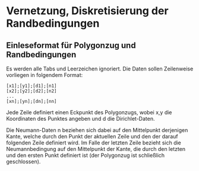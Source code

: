 Vernetzung, Diskretisierung der Randbedingungen
===============================================

Einleseformat für Polygonzug und Randbedingungen
------------------------------------------------

Es werden alle Tabs und Leerzeichen ignoriert.
Die Daten sollen Zeilenweise vorliegen in folgendem Format:

    [x1];[y1];[d1];[n1]
	[x2];[y2];[d2];[n2]
	...
	[xn];[yn];[dn];[nn]

Jede Zeile definiert einen Eckpunkt des Polygonzugs, wobei x,y die Koordinaten des Punktes angeben und d die Dirichlet-Daten.

Die Neumann-Daten n beziehen sich dabei auf den Mittelpunkt derjenigen Kante, welche durch den Punkt der aktuellen Zeile und den der darauf folgenden Zeile definiert wird.
Im Falle der letzten Zeile bezieht sich die Neumannbedingung auf den Mittelpunkt der Kante, die durch den letzten und den ersten Punkt definiert ist (der Polygonzug ist schließlich geschlossen).



